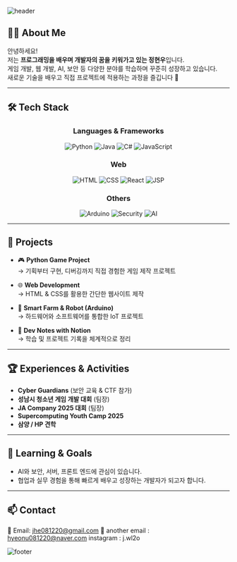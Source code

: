 <!-- 프로필 배너 -->
![header](https://capsule-render.vercel.app/api?type=waving&color=0:2E8B57,100:1E90FF&height=200&section=header&text=안녕하세요!%20I'm%20정현우입니다%20👋&fontSize=40&fontColor=ffffff&animation=fadeIn&fontAlignY=40)

## 👨‍💻 About Me
안녕하세요!  
저는 **프로그래밍을 배우며 개발자의 꿈을 키워가고 있는 정현우**입니다.  
게임 개발, 웹 개발, AI, 보안 등 다양한 분야를 학습하며 꾸준히 성장하고 있습니다.  
새로운 기술을 배우고 직접 프로젝트에 적용하는 과정을 즐깁니다 🚀  

---

## 🛠 Tech Stack
<div align="center">

### Languages & Frameworks
![Python](https://img.shields.io/badge/Python-3776AB?style=for-the-badge&logo=python&logoColor=white) 
![Java](https://img.shields.io/badge/Java-007396?style=for-the-badge&logo=java&logoColor=white)
![C#](https://img.shields.io/badge/C%23-239120?style=for-the-badge&logo=c-sharp&logoColor=white)
![JavaScript](https://img.shields.io/badge/JavaScript-F7DF1E?style=for-the-badge&logo=javascript&logoColor=black)

### Web
![HTML](https://img.shields.io/badge/HTML5-E34F26?style=for-the-badge&logo=html5&logoColor=white)
![CSS](https://img.shields.io/badge/CSS3-1572B6?style=for-the-badge&logo=css3&logoColor=white)
![React](https://img.shields.io/badge/React-61DAFB?style=for-the-badge&logo=react&logoColor=black)
![JSP](https://img.shields.io/badge/JSP-007396?style=for-the-badge&logo=java&logoColor=white)

### Others
![Arduino](https://img.shields.io/badge/Arduino-00979D?style=for-the-badge&logo=arduino&logoColor=white)
![Security](https://img.shields.io/badge/Security-000000?style=for-the-badge&logo=probot&logoColor=white)
![AI](https://img.shields.io/badge/AI-FF6F00?style=for-the-badge&logo=tensorflow&logoColor=white)

</div>

---

## 📂 Projects
- 🎮 **Python Game Project**  
  → 기획부터 구현, 디버깅까지 직접 경험한 게임 제작 프로젝트  

- 🌐 **Web Development**  
  → HTML & CSS를 활용한 간단한 웹사이트 제작  

- 🤖 **Smart Farm & Robot (Arduino)**  
  → 하드웨어와 소프트웨어를 통합한 IoT 프로젝트  

- 📝 **Dev Notes with Notion**  
  → 학습 및 프로젝트 기록을 체계적으로 정리  

---

## 🏆 Experiences & Activities
- **Cyber Guardians** (보안 교육 & CTF 참가)  
- **성남시 청소년 게임 개발 대회** (팀장)  
- **JA Company 2025 대회** (팀장)  
- **Supercomputing Youth Camp 2025**  
- **삼양 / HP 견학**  

---

## 🌱 Learning & Goals
- AI와 보안, 서버, 프론트 엔드에 관심이 있습니다.
- 협업과 실무 경험을 통해 빠르게 배우고 성장하는 개발자가 되고자 합니다.  

---

## 📫 Contact
📧 Email: jhe081220@gmail.com
📧 another email : hyeonu081220@naver.com
instagram : j.wl2o

<!-- 푸터 배너 -->
![footer](https://capsule-render.vercel.app/api?type=waving&color=0:2E8B57,100:1E90FF&height=120&section=footer)
